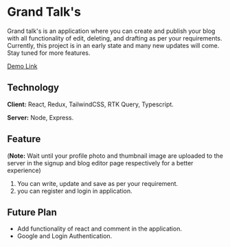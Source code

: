 # Grand Talk's

Grand talk's is an application where you can create and publish your blog with all functionality of edit, deleting, and drafting as per your requirements. Currently, this project is in an early state and many new updates will come. Stay tuned for more features.

[Demo Link](https://d1mngkfflca1b7.cloudfront.net/)


## Technology

**Client:** React, Redux, TailwindCSS, RTK Query, Typescript.

**Server:** Node, Express.

## Feature
(**Note:** Wait until your profile photo and thumbnail image are uploaded to the server in the signup and blog editor page respectively for a better experience)

1. You can write, update and save as per your requirement.
2. you can register and login in application.

## Future Plan
- Add functionality of react and comment in the application.
- Google and Login Authentication.



